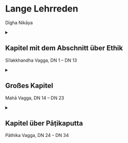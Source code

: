 # Lange Lehrreden
Dīgha Nikāya

<details>
	<summary>
		<h2>
			Kapitel mit dem Abschnitt über Ethik
		</h2>
		<p>
			Sīlakkhandha Vagga, DN 1 – DN 13
		</p>
	</summary>
	<ol>
		<li>
			DN 1
		</li>
		<li>
			DN 2
		</li>
		<li>
			DN 3
		</li>
		<li>
			DN 4
		</li>
		<li>
			DN 5
		</li>
		<li>
			DN 6
		</li>
		<li>
			DN 7
		</li>
		<li>
			DN 8
		</li>
		<li>
			DN 9
		</li>
		<li>
			DN 10
		</li>
		<li>
			DN 11
		</li>
		<li>
			DN 12
		</li>
		<li>
			DN 13
		</li>
	</ol>
</details>

<details>
	<summary>
		<h2>
			Großes Kapitel
		</h2>
		<p>
			Mahā Vagga, DN 14 – DN 23
		</p>
	</summary>
	<ol>
		<li>
			DN 14
		</li>
		<li>
			DN 15
		</li>
		<li>
			DN 16
		</li>
		<li>
			DN 17
		</li>
		<li>
			DN 18
		</li>
		<li>
			DN 19
		</li>
		<li>
			DN 20
		</li>
		<li>
			DN 21
		</li>
		<li>
			DN 22
		</li>
		<li>
			DN 23
		</li>
	</ol>
</details>

<details>
	<summary>
		<h2>
			Kapitel über Pāṭikaputta
		</h2>
		<p>
			Pāthika Vagga, DN 24 – DN 34
		</p>
	</summary>
	<ol>
		<li>
			DN 24
		</li>
		<li>
			DN 25
		</li>
		<li>
			DN 26
		</li>
		<li>
			DN 27
		</li>
		<li>
			DN 28
		</li>
		<li>
			DN 29
		</li>
		<li>
			DN 30
		</li>
		<li>
			DN 31
		</li>
		<li>
			DN 32
		</li>
		<li>
			DN 33 Gemeinsam aufsagen
		</li>
		<li>
			DN 34
		</li>
	</ol>
</details>
